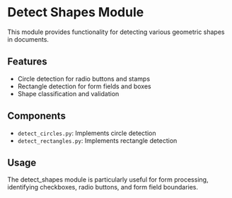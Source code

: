 # Detect Shapes Module

This module provides functionality for detecting various geometric shapes in documents.

## Features
- Circle detection for radio buttons and stamps
- Rectangle detection for form fields and boxes
- Shape classification and validation

## Components
- `detect_circles.py`: Implements circle detection
- `detect_rectangles.py`: Implements rectangle detection

## Usage
The detect_shapes module is particularly useful for form processing, identifying checkboxes, radio buttons, and form field boundaries.

